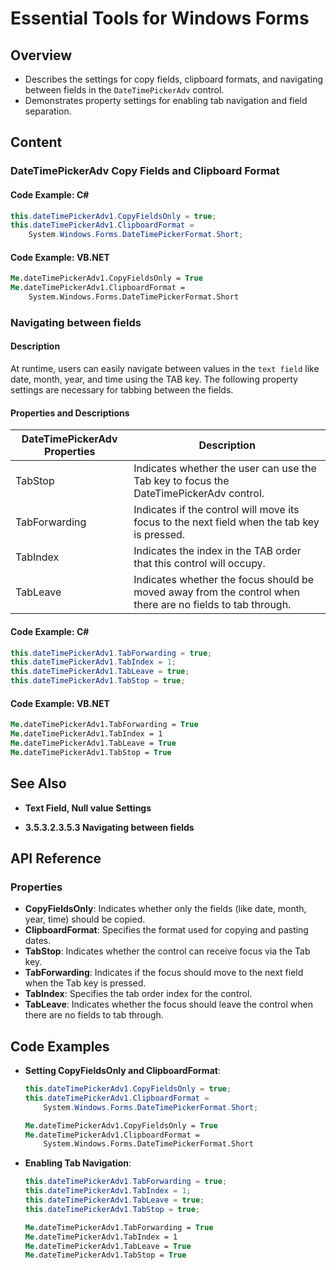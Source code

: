 <!--
source: image
domain: syncfusion-sdk
task: pdf-ocr-to-markdown
language: en (keep original; do not translate)
source_filename: page_484.jpeg
document_name: tools
page_number: 484
page_id: tools#page_484
product: Syncfusion Winforms
version: 11.4.0.26
timestamp: 2025-08-09T10:15:45Z
fidelity: lossless
-->

# Essential Tools for Windows Forms

## Overview

- Describes the settings for copy fields, clipboard formats, and navigating between fields in the `DateTimePickerAdv` control.
- Demonstrates property settings for enabling tab navigation and field separation.

## Content

### DateTimePickerAdv Copy Fields and Clipboard Format

#### Code Example: C#
```csharp
this.dateTimePickerAdv1.CopyFieldsOnly = true;
this.dateTimePickerAdv1.ClipboardFormat =
    System.Windows.Forms.DateTimePickerFormat.Short;
```

#### Code Example: VB.NET
```vb
Me.dateTimePickerAdv1.CopyFieldsOnly = True
Me.dateTimePickerAdv1.ClipboardFormat =
    System.Windows.Forms.DateTimePickerFormat.Short
```

### Navigating between fields

#### Description
At runtime, users can easily navigate between values in the `text field` like date, month, year, and time using the TAB key. The following property settings are necessary for tabbing between the fields.

#### Properties and Descriptions

| DateTimePickerAdv Properties | Description |
|-------------------------------|-------------|
| TabStop                     | Indicates whether the user can use the Tab key to focus the DateTimePickerAdv control.                                   |
| TabForwarding                | Indicates if the control will move its focus to the next field when the tab key is pressed.                           |
| TabIndex                     | Indicates the index in the TAB order that this control will occupy.                                                 |
| TabLeave                     | Indicates whether the focus should be moved away from the control when there are no fields to tab through.           |

#### Code Example: C#
```csharp
this.dateTimePickerAdv1.TabForwarding = true;
this.dateTimePickerAdv1.TabIndex = 1;
this.dateTimePickerAdv1.TabLeave = true;
this.dateTimePickerAdv1.TabStop = true;
```

#### Code Example: VB.NET
```vb
Me.dateTimePickerAdv1.TabForwarding = True
Me.dateTimePickerAdv1.TabIndex = 1
Me.dateTimePickerAdv1.TabLeave = True
Me.dateTimePickerAdv1.TabStop = True
```

## See Also

- **Text Field, Null value Settings**

- **3.5.3.2.3.5.3 Navigating between fields**

## API Reference

### Properties

- **CopyFieldsOnly**: Indicates whether only the fields (like date, month, year, time) should be copied.
- **ClipboardFormat**: Specifies the format used for copying and pasting dates.
- **TabStop**: Indicates whether the control can receive focus via the Tab key.
- **TabForwarding**: Indicates if the focus should move to the next field when the Tab key is pressed.
- **TabIndex**: Specifies the tab order index for the control.
- **TabLeave**: Indicates whether the focus should leave the control when there are no fields to tab through.

## Code Examples

- **Setting CopyFieldsOnly and ClipboardFormat**:
  ```csharp
  this.dateTimePickerAdv1.CopyFieldsOnly = true;
  this.dateTimePickerAdv1.ClipboardFormat =
      System.Windows.Forms.DateTimePickerFormat.Short;
  ```

  ```vb
  Me.dateTimePickerAdv1.CopyFieldsOnly = True
  Me.dateTimePickerAdv1.ClipboardFormat =
      System.Windows.Forms.DateTimePickerFormat.Short
  ```

- **Enabling Tab Navigation**:
  ```csharp
  this.dateTimePickerAdv1.TabForwarding = true;
  this.dateTimePickerAdv1.TabIndex = 1;
  this.dateTimePickerAdv1.TabLeave = true;
  this.dateTimePickerAdv1.TabStop = true;
  ```

  ```vb
  Me.dateTimePickerAdv1.TabForwarding = True
  Me.dateTimePickerAdv1.TabIndex = 1
  Me.dateTimePickerAdv1.TabLeave = True
  Me.dateTimePickerAdv1.TabStop = True
  ```

<!-- tags: [Syncfusion Winforms, DateTimePickerAdv, Properties, Navigation, Tab Order, ClipboardFormat, CopyFieldsOnly, TabStop, TabForwarding, TabIndex, TabLeave] keywords: [Windows Forms, DateTimePicker, Tab Navigation, Tab Order, Control Focus, Copy Fields, Clipboard Format, Null Value, DateTime Picker, Advanced DateTime Picker, DateTimePickerAdv] -->
